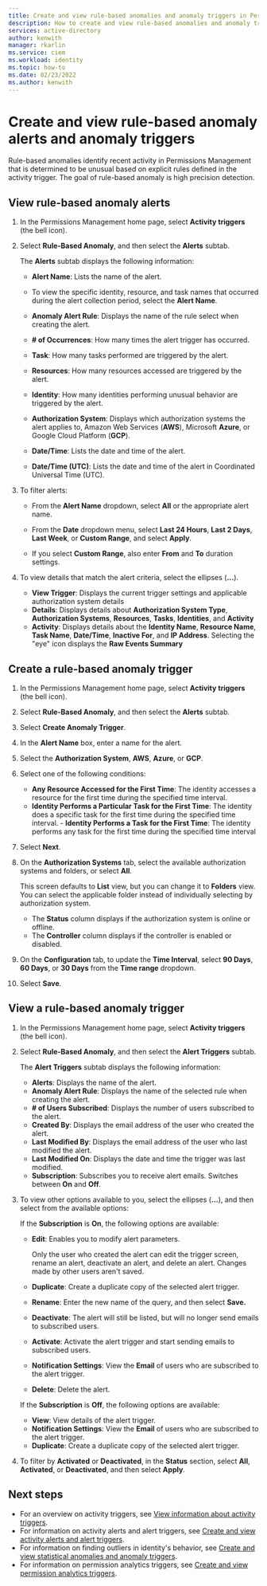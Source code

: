 ```yaml
---
title: Create and view rule-based anomalies and anomaly triggers in Permissions Management
description: How to create and view rule-based anomalies and anomaly triggers in Permissions Management.
services: active-directory
author: kenwith
manager: rkarlin
ms.service: ciem
ms.workload: identity
ms.topic: how-to
ms.date: 02/23/2022
ms.author: kenwith
---
```


# Create and view rule-based anomaly alerts and anomaly triggers

Rule-based anomalies identify recent activity in Permissions Management that is determined to be unusual based on explicit rules defined in the activity trigger. The goal of rule-based anomaly is high precision detection.

## View rule-based anomaly alerts

1. In the Permissions Management home page, select **Activity triggers** (the bell icon).
1. Select **Rule-Based Anomaly**, and then select the **Alerts** subtab.

    The **Alerts** subtab displays the following information:

      - **Alert Name**: Lists the name of the alert.

      - To view the specific identity, resource, and task names that occurred during the alert collection period, select the **Alert Name**.

      - **Anomaly Alert Rule**: Displays the name of the rule select when creating the alert.
      - **# of Occurrences**: How many times the alert trigger has occurred.
      - **Task**: How many tasks performed are triggered by the alert.
      - **Resources**: How many resources accessed are triggered by the alert.
      - **Identity**: How many identities performing unusual behavior are triggered by the alert.
      - **Authorization System**: Displays which authorization systems the alert applies to, Amazon Web Services (**AWS**), Microsoft **Azure**, or Google Cloud Platform (**GCP**).
      - **Date/Time**: Lists the date and time of the alert.
      - **Date/Time (UTC)**: Lists the date and time of the alert in Coordinated Universal Time (UTC).


1. To filter alerts:

    - From the **Alert Name** dropdown, select **All** or the appropriate alert name.
    - From the **Date** dropdown menu, select **Last 24 Hours**, **Last 2 Days**, **Last Week**, or **Custom Range**, and select **Apply**.

     - If you select **Custom Range**, also enter **From** and **To** duration settings.
1. To view details that match the alert criteria, select the ellipses (**...**).

     - **View Trigger**: Displays the current trigger settings and applicable authorization system details
     - **Details**: Displays details about **Authorization System Type**, **Authorization Systems**, **Resources**, **Tasks**, **Identities**, and **Activity**
     - **Activity**: Displays details about the **Identity Name**, **Resource Name**, **Task Name**, **Date/Time**, **Inactive For**, and **IP Address**. Selecting the "eye" icon displays the **Raw Events Summary**

## Create a rule-based anomaly trigger

1. In the Permissions Management home page, select **Activity triggers** (the bell icon).
1. Select **Rule-Based Anomaly**, and then select the **Alerts** subtab.
1. Select **Create Anomaly Trigger**.

1. In the **Alert Name** box, enter a name for the alert.
1. Select the **Authorization System**, **AWS**, **Azure**, or **GCP**.
1. Select one of the following conditions:
      - **Any Resource Accessed for the First Time**: The identity accesses a resource for the first time during the specified time interval.
      - **Identity Performs a Particular Task for the First Time**: The identity does a specific task for the first time during the specified time interval.
       - **Identity Performs a Task for the First Time**: The identity performs any task for the first time during the specified time interval
1. Select **Next**.
1. On the **Authorization Systems** tab, select the available authorization systems and folders, or select **All**.

    This screen defaults to **List** view, but you can change it to **Folders** view. You can select the applicable folder instead of individually selecting by authorization system.

      - The **Status** column displays if the authorization system is online or offline.
      - The **Controller** column displays if the controller is enabled or disabled.

1. On the **Configuration** tab, to update the **Time Interval**, select **90 Days**, **60 Days**, or **30 Days** from the **Time range** dropdown.
1. Select **Save**.

## View a rule-based anomaly trigger

1. In the Permissions Management home page, select **Activity triggers** (the bell icon).
1. Select **Rule-Based Anomaly**, and then select the **Alert Triggers** subtab.

    The **Alert Triggers** subtab displays the following information:

      - **Alerts**: Displays the name of the alert.
      - **Anomaly Alert Rule**: Displays the name of the selected rule when creating the alert.
      - **# of Users Subscribed**: Displays the number of users subscribed to the alert.
      - **Created By**: Displays the email address of the user who created the alert.
      - **Last Modified By**: Displays the email address of the user who last modified the alert.
      - **Last Modified On**: Displays the date and time the trigger was last modified.
      - **Subscription**: Subscribes you to receive alert emails. Switches between **On** and **Off**.

1. To view other options available to you, select the ellipses (**...**), and then select from the available options:

    If the **Subscription** is **On**, the following options are available:

    - **Edit**: Enables you to modify alert parameters.

       Only the user who created the alert can edit the trigger screen, rename an alert, deactivate an alert, and delete an alert. Changes made by other users aren't saved.

    - **Duplicate**: Create a duplicate copy of the selected alert trigger.
    - **Rename**: Enter the new name of the query, and then select **Save.**
    - **Deactivate**: The alert will still be listed, but will no longer send emails to subscribed users.
    - **Activate**: Activate the alert trigger and start sending emails to subscribed users.
    - **Notification Settings**: View the **Email** of users who are subscribed to the alert trigger.
    - **Delete**: Delete the alert.

    If the **Subscription** is **Off**, the following options are available:
    - **View**: View  details of the alert trigger.
    - **Notification Settings**: View the **Email** of users who are subscribed to the alert trigger.
    - **Duplicate**: Create a duplicate copy of the selected alert trigger.

1. To filter by **Activated** or **Deactivated**, in the **Status** section, select **All**, **Activated**, or **Deactivated**, and then select **Apply**.



## Next steps

- For an overview on activity triggers, see [View information about activity triggers](ui-triggers.md).
- For information on activity alerts and alert triggers, see [Create and view activity alerts and alert triggers](how-to-create-alert-trigger.md).
- For information on finding outliers in identity's behavior, see [Create and view statistical anomalies and anomaly triggers](product-statistical-anomalies.md).
- For information on permission analytics triggers, see [Create and view permission analytics triggers](product-permission-analytics.md).
